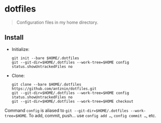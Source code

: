 # dotfiles

> Configuration files in my home directory.

## Install


* Initialize:

  ```
  git init --bare $HOME/.dotfiles
  git --git-dir=$HOME/.dotfiles --work-tree=$HOME config status.showUntrackedFiles no
  ```

* Clone:

  ```
  git clone --bare $HOME/.dotfiles https://github.com/antznin/dotfiles.git
  git --git-dir=$HOME/.dotfiles --work-tree=$HOME config status.showUntrackedFiles no
  git --git-dir=$HOME/.dotfiles --work-tree=$HOME checkout
  ```

Command `config` is aliased to `git --git-dir=$HOME/.dotfiles
--work-tree=$HOME`. To add, commit, push… use `config add …`, `config commit
…`, etc.

